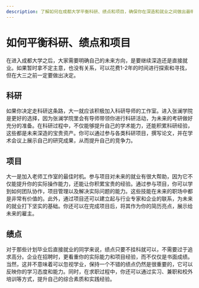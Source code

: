 ```yaml
---
description: 了解如何在成都大学平衡科研、绩点和项目，确保你在深造和就业之间做出最明智的选择。本文详细介绍了加入科研导师工作室、参与项目以及绩点管理的最佳策略，帮助你在大学期间充分利用时间和资源，提升自己的竞争力。
---
```


# 如何平衡科研、绩点和项目

在进入成都大学之后，大家需要明确自己的未来方向，是要继续深造还是直接就业。如果暂时拿不定主意，也没有关系，可以花费1-2年的时间进行探索和寻找，但在大三之前一定要做出决定。

## 科研

如果你决定走科研这条路，大一就应该积极加入科研导师的工作室。进入张澜学院是更好的选择，因为张澜学院里会有导师带领你进行科研活动，为未来的考研做好充分的准备。在科研过程中，不仅能够提升自己的学术能力，还能积累科研经验，这些都是未来深造的宝贵资产。你可以通过参与各类科研项目，撰写论文，并在学术会议上展示自己的研究成果，从而提升自己的竞争力。

## 项目

大一是加入老师工作室的最佳时机。参与项目对未来的就业有很大帮助，因为它不仅能提升你的实际操作能力，还能让你积累宝贵的经验。通过参与项目，你可以学到如何团队协作，项目管理以及解决实际问题的能力。这些技能在未来的职场中都是非常有价值的。此外，通过项目还可以建立起与行业专家和企业的联系，为未来的就业打下坚实的基础。你还可以在完成项目后，将其作为你的简历亮点，展示给未来的雇主。

## 绩点

对于那些计划毕业后直接就业的同学来说，绩点只要不挂科就可以，不需要过于追求高分。企业在招聘时，更看重你的实际能力和项目经验，而不仅仅是书面成绩。当然，这并不意味着可以忽视学业，保持一个不错的绩点仍然是很重要的，它可以反映你的学习态度和能力。同时，在求职过程中，你还可以通过实习、兼职和校外培训等方式，提升自己的综合素质和实践经验。

